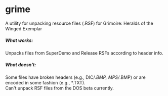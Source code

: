 # grime
A utility for unpacking resource files (.RSF) for Grimoire: Heralds of the Winged Exemplar

##### What works:
Unpacks files from SuperDemo and Release RSFs according to header info.

##### What doesn't:
Some files have broken headers (e.g., DIC/*.BMP, MPS/*.BMP) or are encoded in some fashion (e.g., *.TXT).<br>
Can't unpack RSF files from the DOS beta currently.
